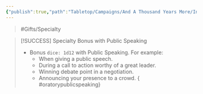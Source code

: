 ```yaml
---
{"publish":true,"path":"Tabletop/Campaigns/And A Thousand Years More/Inventory/Gifts/Oratory.md","permalink":"/tabletop/campaigns/and-a-thousand-years-more/inventory/gifts/oratory/","title":"Oratory"}
---
```



> #Gifts/Specialty

> [!SUCCESS] Specialty Bonus with Public Speaking
> - Bonus `dice: 1d12` with Public Speaking. For example:
> 	- When giving a public speech.
> 	- During a call to action worthy of a great leader.
> 	- Winning debate point in a negotiation.
> 	- Announcing your presence to a crowd.
{ #oratorypublicspeaking}


